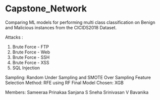 # Capstone_Network
Comparing ML models for performing multi class classification on Benign and Malicious instances from the CICIDS2018 Dataset.

Attacks :
1. Brute Force - FTP
2. Brute Force - Web
3. Brute Force - SSH
4. Brute Force - XSS
5. SQL Injection

Sampling: Random Under Sampling and SMOTE Over Sampling
Feature Selection Method: RFE using RF
Final Model Chosen: XGB 

Members:
Sameeraa Prinakaa 
Sanjana S
Sneha Srinivasan
V Bavanika

